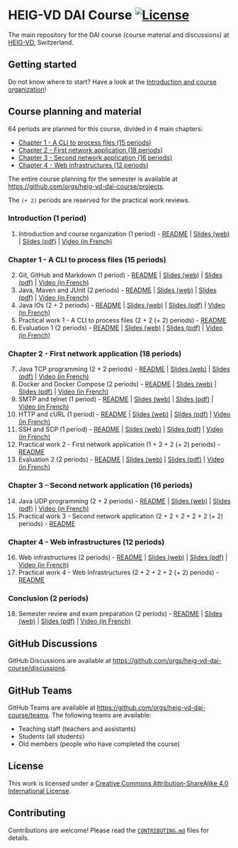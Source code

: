 # HEIG-VD DAI Course [![License](https://img.shields.io/github/license/heig-vd-dai-course/heig-vd-dai-course)](./LICENSE.md)

The main repository for the DAI course (course material and discussions) at [HEIG-VD](https://heig-vd.ch), Switzerland.

## Getting started

Do not know where to start? Have a look at the [Introduction and course organization](./01-introduction-and-course-organization/README.md)!

## Course planning and material

64 periods are planned for this course, divided in 4 main chapters:

- [Chapter 1 - A CLI to process files (15 periods)](#chapter-1---a-cli-to-process-files-15-periods)
- [Chapter 2 - First network application (18 periods)](#chapter-2---first-network-application-18-periods)
- [Chapter 3 - Second network application (16 periods)](#chapter-3---second-network-application-16-periods)
- [Chapter 4 - Web infrastructures (12 periods)](#chapter-4---web-infrastructures-12-periods)

The entire course planning for the semester is available at <https://github.com/orgs/heig-vd-dai-course/projects>.

The `(+ 2)` periods are reserved for the practical work reviews.

### Introduction (1 period)

1. Introduction and course organization (1 period) - [README](./01-introduction-and-course-organization/README.md) | [Slides (web)](https://heig-vd-dai-course.github.io/heig-vd-dai-course/01-introduction-and-course-organization/) | [Slides (pdf)](https://heig-vd-dai-course.github.io/heig-vd-dai-course/01-introduction-and-course-organization/01-introduction-and-course-organization.pdf) | [Video (in French)]()

### Chapter 1 - A CLI to process files (15 periods)

2. Git, GitHub and Markdown (1 period) - [README](./02-git-github-and-markdown/README.md) | [Slides (web)](https://heig-vd-dai-course.github.io/heig-vd-dai-course/02-git-github-and-markdown/) | [Slides (pdf)](https://heig-vd-dai-course.github.io/heig-vd-dai-course/02-git-github-and-markdown/02-git-github-and-markdown.pdf) | [Video (in French)]()
3. Java, Maven and JUnit (2 periods) - [README](./03-java-maven-and-junit/README.md) | [Slides (web)](https://heig-vd-dai-course.github.io/heig-vd-dai-course/03-java-maven-and-junit/) | [Slides (pdf)](https://heig-vd-dai-course.github.io/heig-vd-dai-course/03-java-maven-and-junit/03-java-maven-and-junit.pdf) | [Video (in French)]()
4. Java IOs (2 + 2 periods) - [README](./04-java-ios/README.md) | [Slides (web)](https://heig-vd-dai-course.github.io/heig-vd-dai-course/04-java-ios/) | [Slides (pdf)](https://heig-vd-dai-course.github.io/heig-vd-dai-course/04-java-ios/04-java-ios.pdf) | [Video (in French)]()
5. Practical work 1 - A CLI to process files (2 + 2 (+ 2) periods) - [README](./05-practical-work-1-a-cli-to-process-files/README.md)
6. Evaluation 1 (2 periods) - [README](./06-evaluation-1/README.md) | [Slides (web)](https://heig-vd-dai-course.github.io/heig-vd-dai-course/06-evaluation-1/) | [Slides (pdf)](https://heig-vd-dai-course.github.io/heig-vd-dai-course/06-evaluation-1/06-evaluation-1.pdf) | [Video (in French)]()

### Chapter 2 - First network application (18 periods)

7. Java TCP programming (2 + 2 periods) - [README](./07-java-tcp-programming/README.md) | [Slides (web)](https://heig-vd-dai-course.github.io/heig-vd-dai-course/07-java-tcp-programming/) | [Slides (pdf)](https://heig-vd-dai-course.github.io/heig-vd-dai-course/07-java-tcp-programming/07-java-tcp-programming.pdf) | [Video (in French)]()
8. Docker and Docker Compose (2 periods) - [README](./08-docker-and-docker-compose/README.md) | [Slides (web)](https://heig-vd-dai-course.github.io/heig-vd-dai-course/08-docker-and-docker-compose/) | [Slides (pdf)](https://heig-vd-dai-course.github.io/heig-vd-dai-course/08-docker-and-docker-compose/08-docker-and-docker-compose.pdf) | [Video (in French)]()
9. SMTP and telnet (1 period) - [README](./09-smtp-and-telnet/README.md) | [Slides (web)](https://heig-vd-dai-course.github.io/heig-vd-dai-course/09-smtp-and-telnet/) | [Slides (pdf)](https://heig-vd-dai-course.github.io/heig-vd-dai-course/09-smtp-and-telnet/09-smtp-and-telnet.pdf) | [Video (in French)]()
10. HTTP and cURL (1 period) - [README](./10-http-and-curl/README.md) | [Slides (web)](https://heig-vd-dai-course.github.io/heig-vd-dai-course/10-http-and-curl/) | [Slides (pdf)](https://heig-vd-dai-course.github.io/heig-vd-dai-course/10-http-and-curl/10-http-and-curl.pdf) | [Video (in French)]()
11. SSH and SCP (1 period) - [README](./10-ssh-and-scp/README.md) | [Slides (web)](https://heig-vd-dai-course.github.io/heig-vd-dai-course/10-ssh-and-scp/) | [Slides (pdf)](https://heig-vd-dai-course.github.io/heig-vd-dai-course/11-ssh-and-scp/11-ssh-and-scp.pdf) | [Video (in French)]()
12. Practical work 2 - First network application (1 + 2 + 2 (+ 2) periods) - [README](./12-practical-work-2-first-network-application/README.md)
13. Evaluation 2 (2 periods) - [README](./13-evaluation-2/README.md) | [Slides (web)](https://heig-vd-dai-course.github.io/heig-vd-dai-course/13-evaluation-2/) | [Slides (pdf)](https://heig-vd-dai-course.github.io/heig-vd-dai-course/13-evaluation-2/13-evaluation-2.pdf) | [Video (in French)]()

### Chapter 3 - Second network application (16 periods)

14. Java UDP programming (2 + 2 periods) - [README](./14-java-udp-programming/README.md) | [Slides (web)](https://heig-vd-dai-course.github.io/heig-vd-dai-course/14-java-udp-programming/) | [Slides (pdf)](https://heig-vd-dai-course.github.io/heig-vd-dai-course/14-java-udp-programming/14-java-udp-programming.pdf) | [Video (in French)]()
15. Practical work 3 - Second network application (2 + 2 + 2 + 2 + 2 (+ 2) periods) - [README](./15-practical-work-3-second-network-application/README.md)

### Chapter 4 - Web infrastructures (12 periods)

16. Web infrastructures (2 periods) - [README](./16-web-infrastructures/README.md) | [Slides (web)](https://heig-vd-dai-course.github.io/heig-vd-dai-course/16-web-infrastructures/) | [Slides (pdf)](https://heig-vd-dai-course.github.io/heig-vd-dai-course/16-web-infrastructures/15-web-infrastructures.pdf) | [Video (in French)]()
17. Practical work 4 - Web Infrastructures (2 + 2 + 2 + 2 (+ 2) periods) - [README](./17-practical-work-4-web-infrastructures/README.md)

### Conclusion (2 periods)

18. Semester review and exam preparation (2 periods) - [README](./18-semester-review-and-exam-preparation/README.md) | [Slides (web)](https://heig-vd-dai-course.github.io/heig-vd-dai-course/18-semester-review-and-exam-preparation/) | [Slides (pdf)](https://heig-vd-dai-course.github.io/heig-vd-dai-course/18-semester-review-and-exam-preparation/18-semester-review-and-exam-preparation.pdf) | [Video (in French)]()

## GitHub Discussions

GitHub Discussions are available at <https://github.com/orgs/heig-vd-dai-course/discussions>.

## GitHub Teams

GitHub Teams are available at <https://github.com/orgs/heig-vd-dai-course/teams>. The following teams are available:

- Teaching staff (teachers and assistants)
- Students (all students)
- Old members (people who have completed the course)

## License

This work is licensed under a [Creative Commons Attribution-ShareAlike 4.0 International License](./LICENSE.md).

## Contributing

Contributions are welcome! Please read the [`CONTRIBUTING.md`](./CONTRIBUTING.md) files for details.
